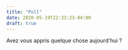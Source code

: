 ```yaml
---
title: "Poll"
date: 2020-05-19T22:33:23-04:00
draft: true
---
```


Avez vous appris quelque chose aujourd'hui ? 
